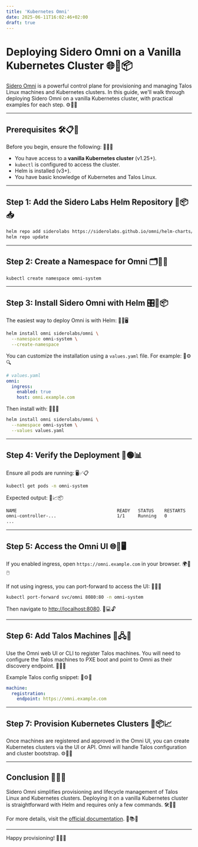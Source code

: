 ```yaml
---
title: 'Kubernetes Omni'
date: 2025-06-11T16:02:46+02:00
draft: true
---
```

# Deploying Sidero Omni on a Vanilla Kubernetes Cluster 🌐🚀📦

[Sidero Omni](https://omni.siderolabs.com) is a powerful control plane for provisioning and managing Talos Linux machines and Kubernetes clusters. In this guide, we'll walk through deploying Sidero Omni on a vanilla Kubernetes cluster, with practical examples for each step. ⚙️📘✨

---

## Prerequisites 🛠️📋🔧

Before you begin, ensure the following: 🧠✅📡

- You have access to a **vanilla Kubernetes cluster** (v1.25+).
- `kubectl` is configured to access the cluster.
- Helm is installed (v3+).
- You have basic knowledge of Kubernetes and Talos Linux.

---

## Step 1: Add the Sidero Labs Helm Repository 🧭📦📥

```bash
helm repo add siderolabs https://siderolabs.github.io/omni/helm-charts/
helm repo update
```

---

## Step 2: Create a Namespace for Omni 🗂️🚀📛

```bash
kubectl create namespace omni-system
```

---

## Step 3: Install Sidero Omni with Helm 🎛️🔧📦

The easiest way to deploy Omni is with Helm: 🧩💡🖥️

```bash
helm install omni siderolabs/omni \
  --namespace omni-system \
  --create-namespace
```

You can customize the installation using a `values.yaml` file. For example: 📝⚙️🔍

```yaml
# values.yaml
omni:
  ingress:
    enabled: true
    host: omni.example.com
```

Then install with: 🚀📁🔧

```bash
helm install omni siderolabs/omni \
  --namespace omni-system \
  --values values.yaml
```

---

## Step 4: Verify the Deployment 🔎🟢📊

Ensure all pods are running: 🖥️✅📋

```bash
kubectl get pods -n omni-system
```

Expected output: 📄📈📦

```bash
NAME                                      READY   STATUS    RESTARTS   AGE
omni-controller-...                       1/1     Running   0          1m
...
```

---

## Step 5: Access the Omni UI 🌐🔐🖥️

If you enabled ingress, open `https://omni.example.com` in your browser. 🌍🧭🖱️

If not using ingress, you can port-forward to access the UI: 🔁📲📡

```bash
kubectl port-forward svc/omni 8080:80 -n omni-system
```

Then navigate to [http://localhost:8080](http://localhost:8080). 🧪💻🔓

---

## Step 6: Add Talos Machines 🧬🖧🧩

Use the Omni web UI or CLI to register Talos machines. You will need to configure the Talos machines to PXE boot and point to Omni as their discovery endpoint. 🧭🚀🔧

Example Talos config snippet: 📑⚙️🔌

```yaml
machine:
  registration:
    endpoint: https://omni.example.com
```

---

## Step 7: Provision Kubernetes Clusters 🧱📦📈

Once machines are registered and approved in the Omni UI, you can create Kubernetes clusters via the UI or API. Omni will handle Talos configuration and cluster bootstrap. ⚙️🤖📡

---

## Conclusion 🎉📘🔚

Sidero Omni simplifies provisioning and lifecycle management of Talos Linux and Kubernetes clusters. Deploying it on a vanilla Kubernetes cluster is straightforward with Helm and requires only a few commands. 🛠️🧩✅

For more details, visit the [official documentation](https://omni.siderolabs.com/docs/). 🔗📚🧠

---

Happy provisioning! 🚀✨🔧

